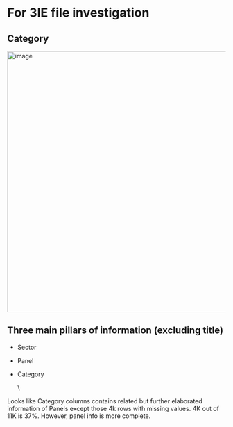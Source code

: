# For 3IE file investigation
## Category
<img width="600" alt="image" src="https://github.com/dyou-wbg/meta_processing/assets/159082162/f7dcf7d0-7623-469c-a461-cdb7e9785a9d">

## Three main pillars of information (excluding title) 
* Sector
* Panel
* Category

  \\
  
Looks like Category columns contains related but further elaborated information of Panels except those 4k rows with missing values. 4K out of 11K is 37%. However, panel info is more complete. 

